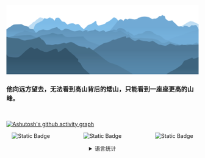 <!-- ![Typing SVG](https://readme-typing-svg.demolab.com/?lines=Hello+there!;Hello+world!) -->


[![png](mt.png)](https://github.com/Aetherance?tab=repositories)

### **他向远方望去，无法看到高山背后的矮山，只能看到一座座更高的山峰。**

<br>
<!-- [![Anurag's GitHub stats](https://github-readme-stats.vercel.app/api?username=Aetherance&theme=tokyonight)](https://github.com/anuraghazra/github-readme-stats) ---->

[![Ashutosh's github activity graph](https://github-readme-activity-graph.vercel.app/graph?username=Aetherance&theme=react-dark)](https://github.com/ashutosh00710/github-readme-activity-graph)

<center>

![Static Badge](https://img.shields.io/badge/LeetCode-INK-brightgreen?style=for-the-badge&labelColor=%23607B8B&color=%238DB6CD)&emsp;&emsp;&emsp;&emsp;&emsp;&emsp;
![Static Badge](https://img.shields.io/badge/CSDN.NET-INK-brightgreen?style=for-the-badge&labelColor=%23607B8B&color=%234A708B)&emsp;&emsp;&emsp;&emsp;&emsp;&emsp;
![Static Badge](https://img.shields.io/badge/THEBLOG-INK-brightgreen?style=for-the-badge&labelColor=%23607B8B&color=%234A708B)

<p>

<details>

[![Top Langs](https://github-readme-stats.vercel.app/api/top-langs/?username=Aetherance&layout=compact)]

<summary>语言统计
